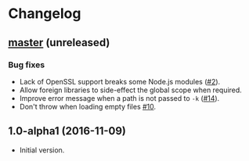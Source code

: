 # Changelog

## [master](https://github.com/anmonteiro/lumo/compare/1.0.0-alpha1...HEAD) (unreleased)

### Bug fixes

- Lack of OpenSSL support breaks some Node.js modules ([#2](https://github.com/anmonteiro/lumo/issues/2)).
- Allow foreign libraries to side-effect the global scope when required.
- Improve error message when a path is not passed to `-k` ([#14](https://github.com/anmonteiro/lumo/issues/14)).
- Don't throw when loading empty files [#10](https://github.com/anmonteiro/lumo/issues/10).

## 1.0-alpha1 (2016-11-09)

- Initial version.
